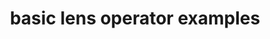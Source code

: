 ---
title: basic lens operator examples
url: http://intolerable.me/lens-operators-intro/
type: article
tags:
- lenses
doHaskell-type: blog post
dohaskell-year: 2014
---